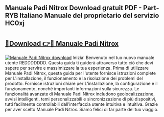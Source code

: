 ## Manuale Padi Nitrox Download gratuit PDF - Part-RYB Italiano Manuale del proprietario del servizio HC0xj

# <h2><a href="http://dfa68df.blite.top/?on=Manuale+Padi+Nitrox">🔗Download 👉🔴 Manuale Padi Nitrox</a></h2>

[![Manuale Padi Nitrox download](https://i.imgur.com/lujVjoI.png)](http://dfa68df.blite.top/?on=Manuale+Padi+Nitrox)
Inizia! Benvenuto nel tuo nuovo manuale utente REDDDDDDD. Questa guida ti guiderà attraverso tutto ciò che devi sapere per servire e massimizzare la tua esperienza. Prima di utilizzare Manuale Padi Nitrox, questa guida per l'utente fornisce istruzioni complete per L'installazione, il funzionamento e la risoluzione dei problemi del prodotto. Fornisce istruzioni chiare per L'installazione, la configurazione e il funzionamento, nonché importanti informazioni sulla sicurezza. Le funzionalità avanzate di Manuale Padi Nitrox includono geolocalizzazione, avvisi intelligenti, temi personalizzabili e sincronizzazione di più dispositivi, tutti facilmente controllabili dall'interfaccia utente intuitiva e intuitiva. Grazie per aver scelto Manuale Padi Nitrox. Siamo felici di far parte del tuo viaggio.
